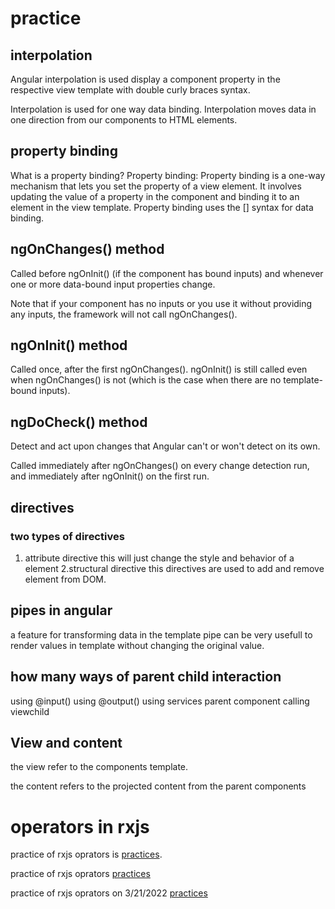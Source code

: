 # practice

## interpolation

 Angular interpolation is used display a component property in the respective view template with double curly braces syntax.
 
 Interpolation is used for one way data binding. Interpolation moves data in one direction from our components to HTML elements.
 
 ## property binding
 
 What is a property binding?
Property binding: Property binding is a one-way mechanism that lets you set the property of a view element. 
It involves updating the value of a property in the component and binding it to an element in the view template.
Property binding uses the [] syntax for data binding.

## ngOnChanges() method

Called before ngOnInit() (if the component has bound inputs) and
 whenever one or more data-bound input properties change.

Note that if your component has no inputs or you use it without providing any inputs,
 the framework will not call ngOnChanges().

## ngOnInit() method

Called once, after the first ngOnChanges(). 
ngOnInit() is still called even when ngOnChanges() is not
 (which is the case when there are no template-bound inputs).

## ngDoCheck() method 

Detect and act upon changes that Angular can't or won't detect on its own. 

Called immediately after ngOnChanges() on every change detection run,
 and immediately after ngOnInit() on the first run.
 
## directives 

### two types of directives 
1. attribute directive 
this will just change the style and behavior of a element
2.structural directive
 this directives are used to add and remove element from DOM.
 
 
## pipes in angular

a feature for transforming data in the template
pipe can be very usefull to render values in template without changing the original value.


## how many ways of parent child interaction

using @input()
using @output()
using services
parent component calling viewchild

## View and content 

the view refer to the components template.

the content refers to the projected content from the parent components


# operators in rxjs

practice of rxjs oprators is [practices](https://stackblitz.com/edit/angular-ivy-3nxvwb?file=src%2Fapp%2Fgenerate%2Fgenerate.component.ts).


practice of rxjs oprators [practices](https://stackblitz.com/edit/angular-ivy-3nxvwb?file=src%2Fapp%2Fapp.component.html)

practice of rxjs oprators on 3/21/2022 [practices](https://stackblitz.com/edit/angular-ivy-3nxvwb?file=src%2Fapp%2Fapp.component.html)
